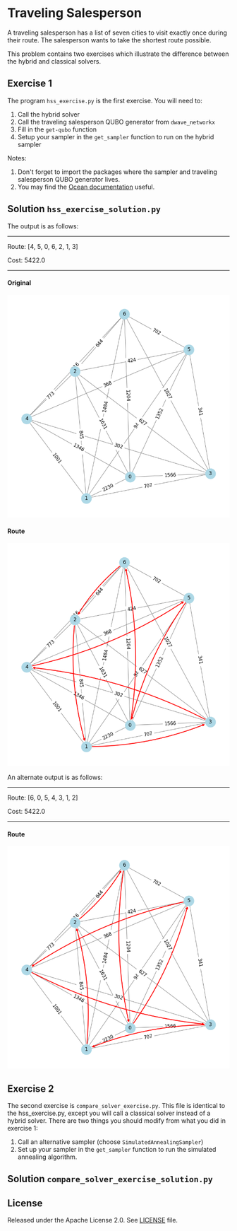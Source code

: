 # Traveling Salesperson

A traveling salesperson has a list of seven cities to visit exactly once during their route. The salesperson wants to take the shortest route possible.

This problem contains two exercises which illustrate the difference between the hybrid and classical solvers.

## Exercise 1

The program ``hss_exercise.py`` is the first exercise. You will need to:

 1. Call the hybrid solver
 2. Call the traveling salesperson QUBO generator from ``dwave_networkx``
 3. Fill in the ``get-qubo`` function
 4. Setup your sampler in the ``get_sampler`` function to run on the hybrid sampler

 Notes: 
 
1. Don't forget to import the packages where the sampler and traveling salesperson QUBO generator lives.
2. You may find the [Ocean documentation](https://docs.ocean.dwavesys.com/en/stable/) useful.

## Solution ``hss_exercise_solution.py``
The output is as follows:

---
Route:  [4, 5, 0, 6, 2, 1, 3]

Cost:  5422.0

---

#### Original
![Original](images/original_graph.png "Original")

#### Route
![Route](images/tsp_route.png "Route")

An alternate output is as follows:

---
Route:  [6, 0, 5, 4, 3, 1, 2]

Cost:  5422.0

---

#### Route
![Route](images/tsp_route_1.png "Route")


## Exercise 2 

The second exercise is ``compare_solver_exercise.py``. This file is identical to the hss_exercise.py, except you will call a classical solver instead of a hybrid solver. 
There are two things you should modify from what you did in exercise 1: 

1. Call an alternative sampler (choose ``SimulatedAnnealingSampler``)
2. Set up your sampler in the ``get_sampler`` function to run the simulated annealing algorithm.

## Solution ``compare_solver_exercise_solution.py``



## License

Released under the Apache License 2.0. See [LICENSE](LICENSE) file.



